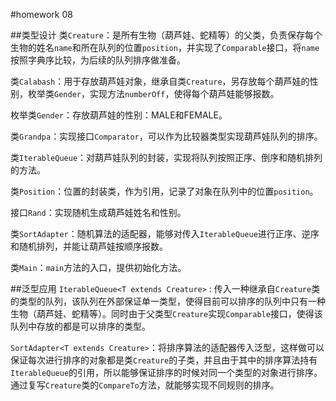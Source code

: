 #homework 08

##类型设计
类`Creature`：是所有生物（葫芦娃、蛇精等）的父类，负责保存每个生物的姓名`name`和所在队列的位置`position`，并实现了`Comparable`接口，将`name`按照字典序比较，为后续的队列排序做准备。    

类`Calabash`：用于存放葫芦娃对象，继承自类`Creature`，另存放每个葫芦娃的性别，枚举类`Gender`，实现方法`numberOff`，使得每个葫芦娃能够报数。

枚举类`Gender`：存放葫芦娃的性别：MALE和FEMALE。

类`Grandpa`：实现接口`Comparator`，可以作为比较器类型实现葫芦娃队列的排序。

类`IterableQueue`：对葫芦娃队列的封装，实现将队列按照正序、倒序和随机排列的方法。

类`Position`：位置的封装类，作为引用，记录了对象在队列中的位置`position`。

接口`Rand`：实现随机生成葫芦娃姓名和性别。

类`SortAdapter`：随机算法的适配器，能够对传入`IterableQueue`进行正序、逆序和随机排列，并能让葫芦娃按顺序报数。

类`Main`：`main`方法的入口，提供初始化方法。

##泛型应用
`IterableQueue<T extends Creature>` : 传入一种继承自`Creature`类的类型的队列，该队列在外部保证单一类型，使得目前可以排序的队列中只有一种生物（葫芦娃、蛇精等）。同时由于父类型`Creature`实现`Comparable`接口，使得该队列中存放的都是可以排序的类型。

`SortAdapter<T extends Creature>`：将排序算法的适配器传入泛型，这样做可以保证每次进行排序的对象都是类`Creature`的子类，并且由于其中的排序算法持有`IterableQueue`的引用，所以能够保证排序的时候对同一个类型的对象进行排序。通过复写`Creature`类的`CompareTo`方法，就能够实现不同规则的排序。
